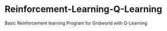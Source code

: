 # Reinforcement-Learning-Q-Learning
Basic Reinforcement learning Program for Gridworld with Q-Learning 
